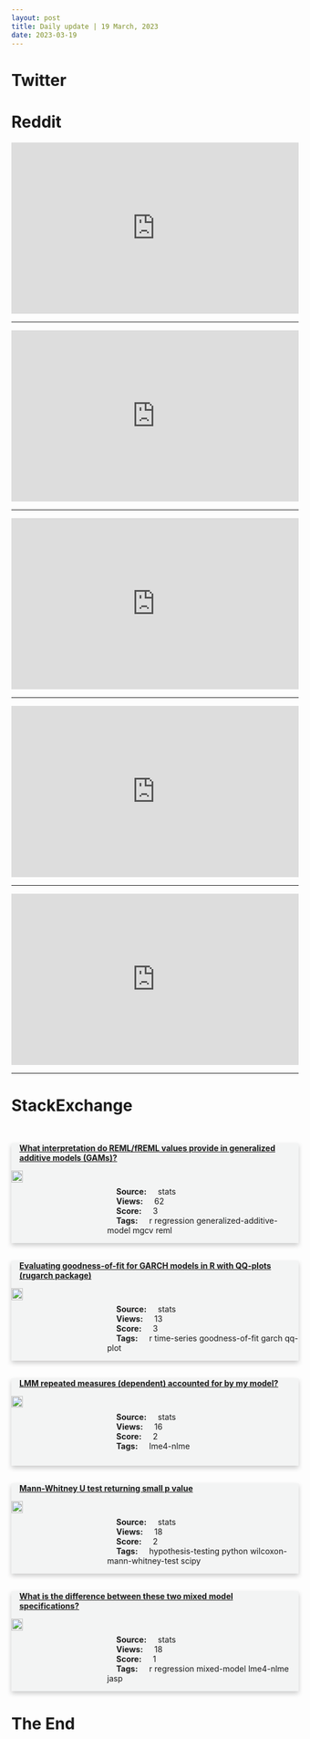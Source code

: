 ```yaml
---
layout: post
title: Daily update | 19 March, 2023
date: 2023-03-19
---
```


<script async src="https://platform.twitter.com/widgets.js" charset="utf-8"></script>


<script src='https://storage.ko-fi.com/cdn/scripts/overlay-widget.js'></script>
<script>
  kofiWidgetOverlay.draw('themldojo', {
    'type': 'floating-chat',
    'floating-chat.donateButton.text': 'Support me',
    'floating-chat.donateButton.background-color': '#f45d22',
    'floating-chat.donateButton.text-color': '#fff'
  });
</script>

# Twitter 

<blockquote class="twitter-tweet"><a href="https://twitter.com/Huskydraws_exe/status/1636905733919744000"></a></blockquote>

<blockquote class="twitter-tweet"><a href="https://twitter.com/WeekendInvestng/status/1636922269837692928"></a></blockquote>

<blockquote class="twitter-tweet"><a href="https://twitter.com/sparklingruby/status/1636962731700940801"></a></blockquote>

<blockquote class="twitter-tweet"><a href="https://twitter.com/levelsio/status/1637124655814422528"></a></blockquote>

<blockquote class="twitter-tweet"><a href="https://twitter.com/marktenenholtz/status/1637061315666776065"></a></blockquote>

<blockquote class="twitter-tweet"><a href="https://twitter.com/karpathy/status/1637151779757621250"></a></blockquote>

<blockquote class="twitter-tweet"><a href="https://twitter.com/karpathy/status/1637147821311918083"></a></blockquote>

<blockquote class="twitter-tweet"><a href="https://twitter.com/karpathy/status/1637151781741539328"></a></blockquote>

<blockquote class="twitter-tweet"><a href="https://twitter.com/karpathy/status/1637147823622979585"></a></blockquote>

<blockquote class="twitter-tweet"><a href="https://twitter.com/karpathy/status/1637147822482165760"></a></blockquote>

# Reddit 

<iframe id="reddit-embed" src="https://www.redditmedia.com/r/MachineLearning/comments/11uk8ti/d_totally_open_alternatives_to_chatgpt?ref_source=embed&amp;ref=share&amp;embed=true" sandbox="allow-scripts allow-same-origin allow-popups" style="border: none;" height="300" width="100%" scrolling="yes"></iframe>
<hr style="width:100%;text-align:left;margin-left:0">
<iframe id="reddit-embed" src="https://www.redditmedia.com/r/MachineLearning/comments/11un32i/p_i_built_a_salient_feature_extraction_model_to?ref_source=embed&amp;ref=share&amp;embed=true" sandbox="allow-scripts allow-same-origin allow-popups" style="border: none;" height="300" width="100%" scrolling="yes"></iframe>
<hr style="width:100%;text-align:left;margin-left:0">
<iframe id="reddit-embed" src="https://www.redditmedia.com/r/datascience/comments/11uzhqa/everyone_here_seems_focused_on_advanced_modelling?ref_source=embed&amp;ref=share&amp;embed=true" sandbox="allow-scripts allow-same-origin allow-popups" style="border: none;" height="300" width="100%" scrolling="yes"></iframe>
<hr style="width:100%;text-align:left;margin-left:0">
<iframe id="reddit-embed" src="https://www.redditmedia.com/r/MachineLearning/comments/11usq7o/research_alpaca_7b_language_model_running_on_my?ref_source=embed&amp;ref=share&amp;embed=true" sandbox="allow-scripts allow-same-origin allow-popups" style="border: none;" height="300" width="100%" scrolling="yes"></iframe>
<hr style="width:100%;text-align:left;margin-left:0">
<iframe id="reddit-embed" src="https://www.redditmedia.com/r/dataengineering/comments/11uiemx/books_that_made_you_become_a_better_engineer?ref_source=embed&amp;ref=share&amp;embed=true" sandbox="allow-scripts allow-same-origin allow-popups" style="border: none;" height="300" width="100%" scrolling="yes"></iframe>
<hr style="width:100%;text-align:left;margin-left:0">

<style>
.card {
box-shadow: 0 4px 8px 0 rgba(0,0,0,0.2);
transition: 0.3s;
width: 100%;
background-color: #F3F4F4;
}
p{
    margin-left:  3em;
    padding-top: 1em;
}
.part2{
    display: grid;
    grid-template-columns: 1fr 3fr;
}
h4{
    margin: 1em;
}

.card:hover {
box-shadow: 0 8px 16px 0 rgba(0,0,0,0.2);
}
b {
padding: 2px 16px;
}
</style>
  
# StackExchange 


  <br>
  <div class="card">
  <h4><a href='https://stats.stackexchange.com/questions/609871/what-interpretation-do-reml-freml-values-provide-in-generalized-additive-models'>What interpretation do REML/fREML values provide in generalized additive models (GAMs)?</a></h4> 
  <div class="part2">
      <img src="https://cdn.sstatic.net/Sites/stats/Img/apple-touch-icon@2.png?v=344f57aa10cc" alt="Img missing!" style="width:40%">
      <p><b>Source:</b> stats<br><b>Views:</b> 62<br><b>Score:</b> 3<br><b>Tags:</b> <span class="badge badge-dark">r</span> <span class="badge badge-dark">regression</span> <span class="badge badge-dark">generalized-additive-model</span> <span class="badge badge-dark">mgcv</span> <span class="badge badge-dark">reml</span></p> 
  </div>
  </div>
      
  <br>
  <div class="card">
  <h4><a href='https://stats.stackexchange.com/questions/609885/evaluating-goodness-of-fit-for-garch-models-in-r-with-qq-plots-rugarch-package'>Evaluating goodness-of-fit for GARCH models in R with QQ-plots (rugarch package)</a></h4> 
  <div class="part2">
      <img src="https://cdn.sstatic.net/Sites/stats/Img/apple-touch-icon@2.png?v=344f57aa10cc" alt="Img missing!" style="width:40%">
      <p><b>Source:</b> stats<br><b>Views:</b> 13<br><b>Score:</b> 3<br><b>Tags:</b> <span class="badge badge-dark">r</span> <span class="badge badge-dark">time-series</span> <span class="badge badge-dark">goodness-of-fit</span> <span class="badge badge-dark">garch</span> <span class="badge badge-dark">qq-plot</span></p> 
  </div>
  </div>
      
  <br>
  <div class="card">
  <h4><a href='https://stats.stackexchange.com/questions/609895/lmm-repeated-measures-dependent-accounted-for-by-my-model'>LMM repeated measures (dependent) accounted for by my model?</a></h4> 
  <div class="part2">
      <img src="https://cdn.sstatic.net/Sites/stats/Img/apple-touch-icon@2.png?v=344f57aa10cc" alt="Img missing!" style="width:40%">
      <p><b>Source:</b> stats<br><b>Views:</b> 16<br><b>Score:</b> 2<br><b>Tags:</b> <span class="badge badge-dark">lme4-nlme</span></p> 
  </div>
  </div>
      
  <br>
  <div class="card">
  <h4><a href='https://stats.stackexchange.com/questions/609926/mann-whitney-u-test-returning-small-p-value'>Mann-Whitney U test returning small p value</a></h4> 
  <div class="part2">
      <img src="https://cdn.sstatic.net/Sites/stats/Img/apple-touch-icon@2.png?v=344f57aa10cc" alt="Img missing!" style="width:40%">
      <p><b>Source:</b> stats<br><b>Views:</b> 18<br><b>Score:</b> 2<br><b>Tags:</b> <span class="badge badge-dark">hypothesis-testing</span> <span class="badge badge-dark">python</span> <span class="badge badge-dark">wilcoxon-mann-whitney-test</span> <span class="badge badge-dark">scipy</span></p> 
  </div>
  </div>
      
  <br>
  <div class="card">
  <h4><a href='https://stats.stackexchange.com/questions/609860/what-is-the-difference-between-these-two-mixed-model-specifications'>What is the difference between these two mixed model specifications?</a></h4> 
  <div class="part2">
      <img src="https://cdn.sstatic.net/Sites/stats/Img/apple-touch-icon@2.png?v=344f57aa10cc" alt="Img missing!" style="width:40%">
      <p><b>Source:</b> stats<br><b>Views:</b> 18<br><b>Score:</b> 1<br><b>Tags:</b> <span class="badge badge-dark">r</span> <span class="badge badge-dark">regression</span> <span class="badge badge-dark">mixed-model</span> <span class="badge badge-dark">lme4-nlme</span> <span class="badge badge-dark">jasp</span></p> 
  </div>
  </div>
      
# The End